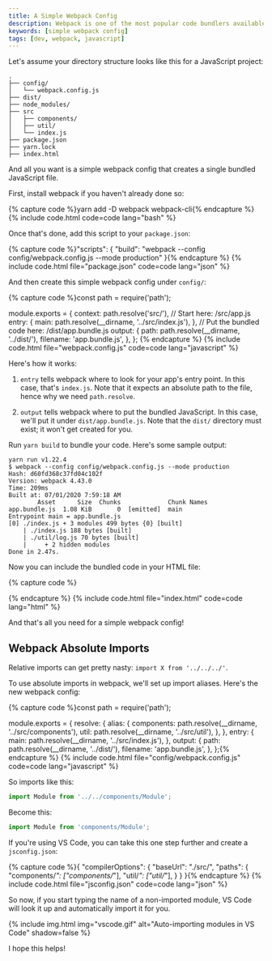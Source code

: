 ```yaml
---
title: A Simple Webpack Config
description: Webpack is one of the most popular code bundlers available. Here's a simple webpack config to bundle your JavaScript.
keywords: [simple webpack config]
tags: [dev, webpack, javascript]
---
```


Let's assume your directory structure looks like this for a JavaScript project:

```
.
├── config/
│   └── webpack.config.js
├── dist/
├── node_modules/
├── src
│   ├── components/
│   ├── util/
│   └── index.js
├── package.json
├── yarn.lock
├── index.html
```

And all you want is a simple webpack config that creates a single bundled JavaScript file.

First, install webpack if you haven't already done so:

{% capture code %}yarn add -D webpack webpack-cli{% endcapture %}
{% include code.html code=code lang="bash" %}

Once that's done, add this script to your `package.json`:

{% capture code %}"scripts": {
    "build": "webpack --config config/webpack.config.js --mode production"
}{% endcapture %}
{% include code.html file="package.json" code=code lang="json" %}

And then create this simple webpack config under `config/`:

{% capture code %}const path = require('path');

module.exports = {
  context: path.resolve('src/'),
  // Start here: /src/app.js
  entry: {
    main: path.resolve(__dirname, '../src/index.js'),
  },
  // Put the bundled code here: /dist/app.bundle.js
  output: {
    path: path.resolve(__dirname, '../dist/'),
    filename: 'app.bundle.js',
  },
};
{% endcapture %}
{% include code.html file="webpack.config.js" code=code lang="javascript" %}

Here's how it works:

1. `entry` tells webpack where to look for your app's entry point. In this case, that's `index.js`. Note that it expects an absolute path to the file, hence why we need `path.resolve`.

2. `output` tells webpack where to put the bundled JavaScript. In this case, we'll put it under `dist/app.bundle.js`. Note that the `dist/` directory must exist; it won't get created for you.

Run `yarn build` to bundle your code. Here's some sample output:

```
yarn run v1.22.4
$ webpack --config config/webpack.config.js --mode production
Hash: d60fd368c37fd04c102f
Version: webpack 4.43.0
Time: 209ms
Built at: 07/01/2020 7:59:18 AM
        Asset      Size  Chunks             Chunk Names
app.bundle.js  1.08 KiB       0  [emitted]  main
Entrypoint main = app.bundle.js
[0] ./index.js + 3 modules 499 bytes {0} [built]
    | ./index.js 188 bytes [built]
    | ./util/log.js 70 bytes [built]
    |     + 2 hidden modules
Done in 2.47s.
```

Now you can include the bundled code in your HTML file:

{% capture code %}<!DOCTYPE html>
<html lang="en">
<head>
    <meta charset="UTF-8">
    <meta name="viewport" content="width=device-width, initial-scale=1.0">
    <title>A Simple Webpack Config</title>
</head>
<body>
    <script src="dist/app.bundle.js"></script>
</body>
</html>{% endcapture %}
{% include code.html file="index.html" code=code lang="html" %}

And that's all you need for a simple webpack config!

## Webpack Absolute Imports

Relative imports can get pretty nasty: `import X from '../../../'`.

To use absolute imports in webpack, we'll set up import aliases. Here's the new webpack config:

{% capture code %}const path = require('path');

module.exports = {
  resolve: {
    alias: {
      components: path.resolve(__dirname, '../src/components'),
      util: path.resolve(__dirname, '../src/util'),
    },
  },
  entry: {
    main: path.resolve(__dirname, '../src/index.js'),
  },
  output: {
    path: path.resolve(__dirname, '../dist/'),
    filename: 'app.bundle.js',
  },
};{% endcapture %}
{% include code.html file="config/webpack.config.js" code=code lang="javascript" %}

So imports like this:

```javascript
import Module from '../../components/Module';
```

Become this:

```javascript
import Module from 'components/Module';
```

If you're using VS Code, you can take this one step further and create a `jsconfig.json`:

{% capture code %}{
    "compilerOptions": {
        "baseUrl": "./src/",
        "paths": {
            "components/*": ["components/*"],
            "util/*": ["util/*"],
        }
    }
}{% endcapture %}
{% include code.html file="jsconfig.json" code=code lang="json" %}

So now, if you start typing the name of a non-imported module, VS Code will look it up and automatically import it for you.

{% include img.html img="vscode.gif" alt="Auto-importing modules in VS Code" shadow=false %}

I hope this helps!
